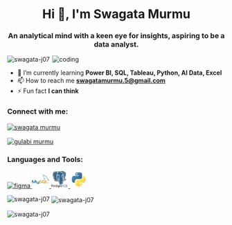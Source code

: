<h1 align="center">Hi 👋, I'm Swagata Murmu</h1>

<h3 align="center">An analytical mind with a keen eye for insights, aspiring to be a data analyst.</h3>

<img align="right" alt="coding" width="400" src="https://media1.giphy.com/media/v1.Y2lkPTc5MGI3NjExa2U3M3VsdTlxMnRhaGlzd3cyZDA4MTIzMW5hYTBiYTRoamZrM2w4ZyZlcD12MV9pbnRlcm5hbF9naWZfYnlfaWQmY3Q9Zw/sEMu2NazME9xcw92Zs/giphy.gif">

<p align="left"> <img src="https://komarev.com/ghpvc/?username=swagata-j07&label=Profile%20views&color=0e75b6&style=flat" alt="swagata-j07" /> </p>

- 🌱 I’m currently learning **Power BI, SQL, Tableau, Python, AI Data, Excel**
- 📫 How to reach me **swagatamurmu.5@gmail.com**
- ⚡ Fun fact **I can think**

<h3 align="left">Connect with me:</h3>

<p align="left">

<a href="https://linkedin.com/in/swagata murmu" target="blank"><img align="center" src="https://raw.githubusercontent.com/rahuldkjain/github-profile-readme-generator/master/src/images/icons/Social/linked-in-alt.svg" alt="swagata murmu" height="30" width="40" /></a>

<a href="https://fb.com/gulabi murmu" target="blank"><img align="center" src="https://raw.githubusercontent.com/rahuldkjain/github-profile-readme-generator/master/src/images/icons/Social/facebook.svg" alt="gulabi murmu" height="30" width="40" /></a>

</p>

<h3 align="left">Languages and Tools:</h3>

<p align="left"> <a href="https://www.figma.com/" target="_blank" rel="noreferrer"> <img src="https://www.vectorlogo.zone/logos/figma/figma-icon.svg" alt="figma" width="40" height="40"/> </a> <a href="https://www.mysql.com/" target="_blank" rel="noreferrer"> <img src="https://raw.githubusercontent.com/devicons/devicon/master/icons/mysql/mysql-original-wordmark.svg" alt="mysql" width="40" height="40"/> </a> <a href="https://www.postgresql.org" target="_blank" rel="noreferrer"> <img src="https://raw.githubusercontent.com/devicons/devicon/master/icons/postgresql/postgresql-original-wordmark.svg" alt="postgresql" width="40" height="40"/> </a> <a href="https://www.python.org" target="_blank" rel="noreferrer"> <img src="https://raw.githubusercontent.com/devicons/devicon/master/icons/python/python-original.svg" alt="python" width="40" height="40"/> </a> </p>

<p><img align="left" src="https://github-readme-stats.vercel.app/api/top-langs?username=swagata-j07&show_icons=true&locale=en&layout=compact" alt="swagata-j07" /></p>

<p>&nbsp;<img align="center" src="https://github-readme-stats.vercel.app/api?username=swagata-j07&show_icons=true&locale=en" alt="swagata-j07" /></p>

<p><img align="center" src="https://github-readme-streak-stats.herokuapp.com/?user=swagata-j07&" alt="swagata-j07" /></p>
